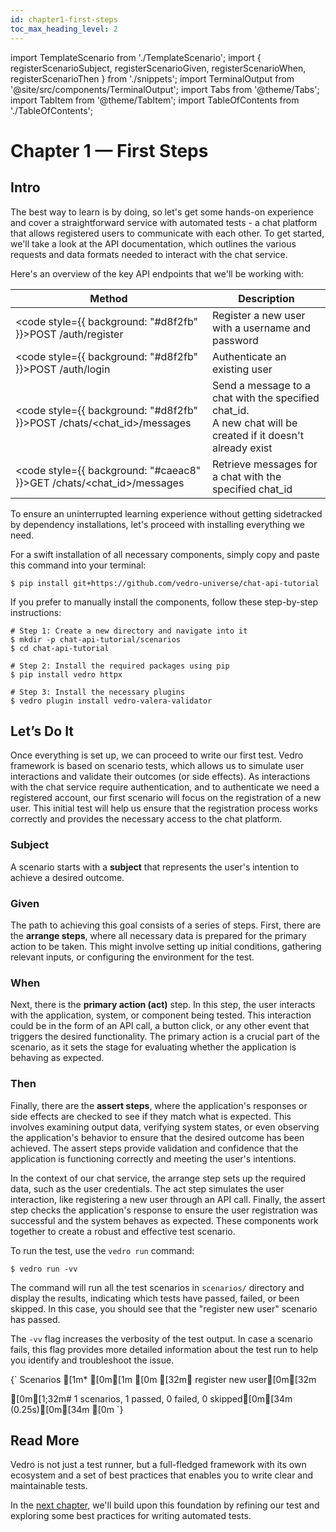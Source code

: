 ```yaml
---
id: chapter1-first-steps
toc_max_heading_level: 2
---
```


import TemplateScenario from './TemplateScenario';
import { registerScenarioSubject, registerScenarioGiven,
         registerScenarioWhen, registerScenarioThen } from './snippets';
import TerminalOutput from '@site/src/components/TerminalOutput';
import Tabs from '@theme/Tabs';
import TabItem from '@theme/TabItem';
import TableOfContents from './TableOfContents';

# Chapter 1 — First Steps

<TableOfContents current="chapter1" />

## Intro

The best way to learn is by doing, so let's get some hands-on experience and cover a straightforward service with automated tests - a chat platform that allows registered users to communicate with each other. To get started, we'll take a look at the API documentation, which outlines the various requests and data formats needed to interact with the chat service.

Here's an overview of the key API endpoints that we'll be working with:

| Method      | Description |
| ----------- | ----------- |
| <code style={{ background: "#d8f2fb" }}>POST /auth/register</code>            | Register a new user with a username and password                                                                  |
| <code style={{ background: "#d8f2fb" }}>POST /auth/login</code>               | Authenticate an existing user                                                                                     |
| <code style={{ background: "#d8f2fb" }}>POST /chats/<chat_id>/messages</code> | Send a message to a chat with the specified chat_id. <br/> A new chat will be created if it doesn't already exist |
| <code style={{ background: "#caeac8" }}>GET /chats/<chat_id>/messages</code>  | Retrieve messages for a chat with the specified chat_id                                                           |

To ensure an uninterrupted learning experience without getting sidetracked by dependency installations, let's proceed with installing everything we need.

<Tabs>
  <TabItem value="quick-install" label="Quick" default>

For a swift installation of all necessary components, simply copy and paste this command into your terminal:

```shell
$ pip install git+https://github.com/vedro-universe/chat-api-tutorial
```

  </TabItem>
  <TabItem value="manual-install" label="Manual">

If you prefer to manually install the components, follow these step-by-step instructions:

```shell
# Step 1: Create a new directory and navigate into it
$ mkdir -p chat-api-tutorial/scenarios
$ cd chat-api-tutorial

# Step 2: Install the required packages using pip
$ pip install vedro httpx

# Step 3: Install the necessary plugins
$ vedro plugin install vedro-valera-validator
```

  </TabItem>
</Tabs>

## Let’s Do It

Once everything is set up, we can proceed to write our first test. Vedro framework is based on scenario tests, which allows us to simulate user interactions and validate their outcomes (or side effects). As interactions with the chat service require authentication, and to authenticate we need a registered account, our first scenario will focus on the registration of a new user. This initial test will help us ensure that the registration process works correctly and provides the necessary access to the chat platform.

### Subject

A scenario starts with a **subject** that represents the user's intention to achieve a desired outcome.

<TemplateScenario block={registerScenarioSubject} />

### Given

The path to achieving this goal consists of a series of steps. First, there are the **arrange steps**, where all necessary data is prepared for the primary action to be taken. This might involve setting up initial conditions, gathering relevant inputs, or configuring the environment for the test.

<TemplateScenario block={registerScenarioGiven} />

### When

Next, there is the **primary action (act)** step. In this step, the user interacts with the application, system, or component being tested. This interaction could be in the form of an API call, a button click, or any other event that triggers the desired functionality. The primary action is a crucial part of the scenario, as it sets the stage for evaluating whether the application is behaving as expected.

<TemplateScenario block={registerScenarioWhen} />

### Then

Finally, there are the **assert steps**, where the application's responses or side effects are checked to see if they match what is expected. This involves examining output data, verifying system states, or even observing the application's behavior to ensure that the desired outcome has been achieved. The assert steps provide validation and confidence that the application is functioning correctly and meeting the user's intentions.

<TemplateScenario block={registerScenarioThen} />

In the context of our chat service, the arrange step sets up the required data, such as the user credentials. The act step simulates the user interaction, like registering a new user through an API call. Finally, the assert step checks the application's response to ensure the user registration was successful and the system behaves as expected. These components work together to create a robust and effective test scenario.

To run the test, use the `vedro run` command:
```shell
$ vedro run -vv
```

The command will run all the test scenarios in `scenarios/` directory and display the results, indicating which tests have passed, failed, or been skipped. In this case, you should see that the "register new user" scenario has passed.

The `-vv` flag increases the verbosity of the test output. In case a scenario fails, this flag provides more detailed information about the test run to help you identify and troubleshoot the issue.

<TerminalOutput>
{`
Scenarios
[1m* [0m[1m
[0m [32m✔ register new user[0m[32m
 
[0m[1;32m# 1 scenarios, 1 passed, 0 failed, 0 skipped[0m[34m (0.25s)[0m[34m
[0m
`}
</TerminalOutput>

## Read More

Vedro is not just a test runner, but a full-fledged framework with its own ecosystem and a set of best practices that enables you to write clear and maintainable tests.

In the [next chapter](./chapter2-data-models.md), we'll build upon this foundation by refining our test and exploring some best practices for writing automated tests.
